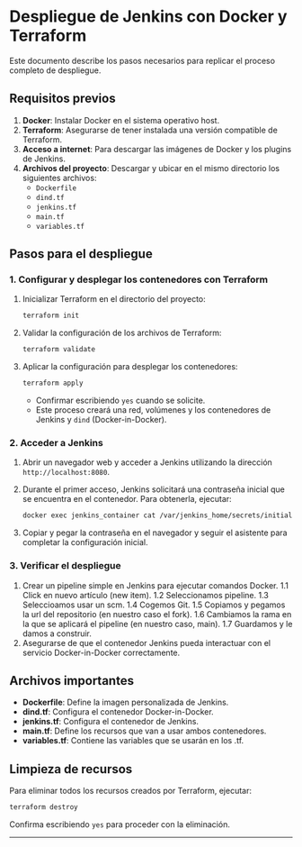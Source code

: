 # Despliegue de Jenkins con Docker y Terraform

Este documento describe los pasos necesarios para replicar el proceso completo de despliegue.

## Requisitos previos

1. **Docker**: Instalar Docker en el sistema operativo host.
2. **Terraform**: Asegurarse de tener instalada una versión compatible de Terraform.
3. **Acceso a internet**: Para descargar las imágenes de Docker y los plugins de Jenkins.
4. **Archivos del proyecto**: Descargar y ubicar en el mismo directorio los siguientes archivos:
   - `Dockerfile`
   - `dind.tf`
   - `jenkins.tf`
   - `main.tf`
   - `variables.tf`

## Pasos para el despliegue

### 1. Configurar y desplegar los contenedores con Terraform

1. Inicializar Terraform en el directorio del proyecto:

   ```bash
   terraform init
   ```

2. Validar la configuración de los archivos de Terraform:

   ```bash
   terraform validate
   ```

3. Aplicar la configuración para desplegar los contenedores:

   ```bash
   terraform apply
   ```

   - Confirmar escribiendo `yes` cuando se solicite.
   - Este proceso creará una red, volúmenes y los contenedores de Jenkins y `dind` (Docker-in-Docker).

### 2. Acceder a Jenkins

1. Abrir un navegador web y acceder a Jenkins utilizando la dirección `http://localhost:8080`.
2. Durante el primer acceso, Jenkins solicitará una contraseña inicial que se encuentra en el contenedor. Para obtenerla, ejecutar:

   ```bash
   docker exec jenkins_container cat /var/jenkins_home/secrets/initialAdminPassword
   ```

3. Copiar y pegar la contraseña en el navegador y seguir el asistente para completar la configuración inicial.

### 3. Verificar el despliegue

1. Crear un pipeline simple en Jenkins para ejecutar comandos Docker.
   1.1 Click en nuevo artículo (new item).
   1.2 Seleccionamos pipeline.
   1.3 Seleccioamos usar un scm.
   1.4 Cogemos Git.
   1.5 Copiamos y pegamos la url del repositorio (en nuestro caso el fork).
   1.6 Cambiamos la rama en la que se aplicará el pipeline (en nuestro caso, main).
   1.7 Guardamos y le damos a construir. 
3. Asegurarse de que el contenedor Jenkins pueda interactuar con el servicio Docker-in-Docker correctamente.

## Archivos importantes

- **Dockerfile**: Define la imagen personalizada de Jenkins.
- **dind.tf**: Configura el contenedor Docker-in-Docker.
- **jenkins.tf**: Configura el contenedor de Jenkins.
- **main.tf**: Define los recursos que van a usar ambos contenedores.
- **variables.tf**: Contiene las variables que se usarán en los .tf.

## Limpieza de recursos

Para eliminar todos los recursos creados por Terraform, ejecutar:

```bash
terraform destroy
```

Confirma escribiendo `yes` para proceder con la eliminación.

***

